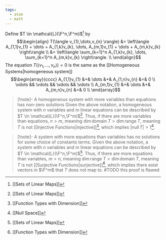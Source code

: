```yaml
---
tags:
  - atom
  - math
---
```

Define $T \in \mathcal{L}(\F^n,\F^m)$[^1] by
$$\begin{align}
	T(\langle v_{1},\dots,v_{n} \rangle) &= \left\langle A_{1,1}v_{1} + \dots + A_{1,k}v_{k}, \dots, A_{m,1}v_{1} + \dots + A_{m,k}v_{k} \right\rangle \\
	&= \left\langle \sum_{k=1}^n A_{1,k}v_{k}, \dots, \sum_{k=1}^n A_{m,k}v_{k} \right\rangle. \\
\end{align}$$
The equation $T(\langle v_{1},\dots,v_{n}\rangle) = 0$ is the same as the [[Homogeneous Systems|homogeneous system]]
$$\begin{array}{cccc}
	A_{1,1}v_{1} &+& \dots &+& A_{1,n}v_{n} &=& 0 \\
	\vdots && \vdots && \vdots && \vdots \\
	A_{m,1}v_{1} &+& \dots &+& A_{m,n}v_{n} &=& 0 \\
\end{array}$$
> [!note]- A homogeneous system with more variables than equations has non-zero solutions
> Given the above notation, a homogeneous system with $n$ variables and $m$ linear equations can be described by $T \in \mathcal{L}(\F^n,\F^m)$[^1]. Thus, if there are more variables than equations, $n > m$, meaning $\dim\text{domain}\;T > \dim\text{range}\;T$, meaning $T$ is not [[Injective Functions|injective]][^2], which implies $\left| \text{null}\,T \right| > 1$[^3].

> [!note]- A system with more equations than variables has no solutions for some choice of constants terms.
> Given the above notation, a system with $n$ variables and $m$ linear equations can be described by $T \in \mathcal{L}(\F^n,\F^m)$[^1]. Thus, if there are more equations than variables, $m > n$, meaning $\dim\text{range}\;T > \dim\text{domain}\;T$, meaning $T$ is not [[Surjective Functions|surjective]][^2], which implies there exist vectors in $\F^m$ that $T$ does not map to.
> #TODO this proof is flawed


[^1]: [[Sets of Linear Maps]]
[^2]: [[Function Types with Dimension]]
[^3]: [[Null Space]]
